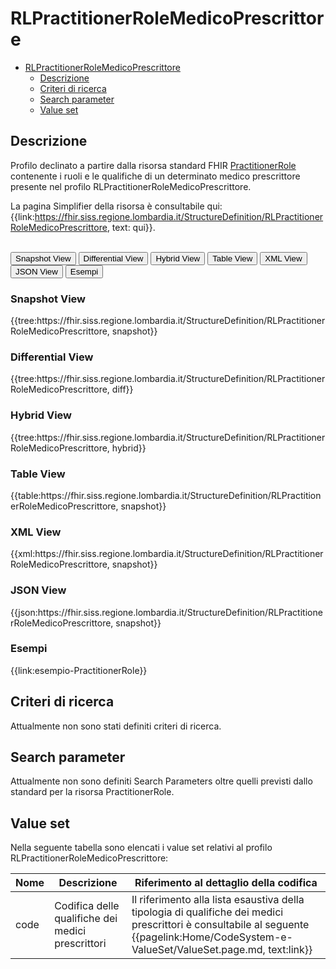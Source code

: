 # RLPractitionerRoleMedicoPrescrittore

- [RLPractitionerRoleMedicoPrescrittore](#rlpractitionerrolemedicoprescrittore)
  - [Descrizione](#descrizione)
  - [Criteri di ricerca](#criteri-di-ricerca)
  - [Search parameter](#search-parameter)
  - [Value set](#value-set)

## Descrizione

Profilo declinato a partire dalla risorsa standard FHIR [PractitionerRole](http://hl7.org/fhir/R4/practitionerrole.html) contenente i ruoli e le qualifiche di un determinato medico prescrittore presente nel profilo RLPractitionerRoleMedicoPrescrittore.

La pagina Simplifier della risorsa è consultabile qui: {{link:https://fhir.siss.regione.lombardia.it/StructureDefinition/RLPractitionerRoleMedicoPrescrittore, text: qui}}.

<br>
<div class="tab">
 <button class="tablinks active" onclick="openTab(event, 'Snapshot View')">Snapshot View</button>
  <button class="tablinks" onclick="openTab(event, 'Differential View')">Differential View</button>
  <button class="tablinks" onclick="openTab(event, 'Hybrid View')">Hybrid View</button>
   <button class="tablinks" onclick="openTab(event, 'Table View')">Table View</button>
   <button class="tablinks" onclick="openTab(event, 'XML View')">XML View</button>
  <button class="tablinks" onclick="openTab(event, 'JSON View')">JSON View</button>
  <button class="tablinks" onclick="openTab(event, 'Esempi')">Esempi</button>
</div>

<div id="Snapshot View" class="tabcontent" style="display:block">
  <h3>Snapshot View</h3>
{{tree:https://fhir.siss.regione.lombardia.it/StructureDefinition/RLPractitionerRoleMedicoPrescrittore, snapshot}}
</div>

<div id="Differential View" class="tabcontent">
  <h3>Differential View</h3>
{{tree:https://fhir.siss.regione.lombardia.it/StructureDefinition/RLPractitionerRoleMedicoPrescrittore, diff}}
</div>

<div id="Hybrid View" class="tabcontent">
  <h3>Hybrid View</h3>
{{tree:https://fhir.siss.regione.lombardia.it/StructureDefinition/RLPractitionerRoleMedicoPrescrittore, hybrid}}
</div>

<div id="Table View" class="tabcontent">
  <h3>Table View</h3>
{{table:https://fhir.siss.regione.lombardia.it/StructureDefinition/RLPractitionerRoleMedicoPrescrittore, snapshot}}
</div>

<div id="XML View" class="tabcontent">
  <h3>XML View</h3>
{{xml:https://fhir.siss.regione.lombardia.it/StructureDefinition/RLPractitionerRoleMedicoPrescrittore, snapshot}}
</div>

<div id="JSON View" class="tabcontent">
  <h3>JSON View</h3>
{{json:https://fhir.siss.regione.lombardia.it/StructureDefinition/RLPractitionerRoleMedicoPrescrittore, snapshot}}
</div>

<div id="Esempi" class="tabcontent">
  <h3>Esempi</h3>
{{link:esempio-PractitionerRole}}
<br>
</div>

<!-- ===================================================FINE SESSIONE=================================================== -->

## Criteri di ricerca

Attualmente non sono stati definiti criteri di ricerca.

<!-- ===================================================FINE SESSIONE=================================================== -->

## Search parameter

Attualmente non sono definiti Search Parameters oltre quelli previsti dallo standard per la risorsa PractitionerRole.

<!-- ===================================================FINE SESSIONE=================================================== -->

## Value set

Nella seguente tabella sono elencati i value set relativi al profilo RLPractitionerRoleMedicoPrescrittore:

| Nome | Descrizione | Riferimento al dettaglio della codifica |
|---|---|---|
| code | Codifica delle qualifiche dei medici prescrittori | Il riferimento alla lista esaustiva della tipologia di qualifiche dei medici prescrittori è consultabile al seguente {{pagelink:Home/CodeSystem-e-ValueSet/ValueSet.page.md, text:link}} |